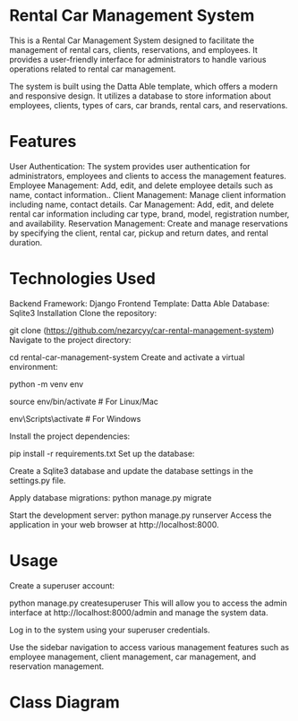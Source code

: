 # Rental Car Management System
This is a Rental Car Management System designed to facilitate the management of rental cars, clients, reservations, and employees. It provides a user-friendly interface for administrators to handle various operations related to rental car management.

The system is built using the Datta Able template, which offers a modern and responsive design. It utilizes a database to store information about employees, clients, types of cars, car brands, rental cars, and reservations.

# Features
User Authentication: The system provides user authentication for administrators, employees and clients to access the management features.
Employee Management: Add, edit, and delete employee details such as name, contact information..
Client Management: Manage client information including name, contact details.
Car Management: Add, edit, and delete rental car information including car type, brand, model, registration number, and availability.
Reservation Management: Create and manage reservations by specifying the client, rental car, pickup and return dates, and rental duration.
# Technologies Used
Backend Framework: Django
Frontend Template: Datta Able
Database: Sqlite3
Installation
Clone the repository:

git clone (https://github.com/nezarcyy/car-rental-management-system)
Navigate to the project directory:

cd rental-car-management-system
Create and activate a virtual environment:

python -m venv env

source env/bin/activate  # For Linux/Mac

env\Scripts\activate  # For Windows

Install the project dependencies:

pip install -r requirements.txt
Set up the database:

Create a Sqlite3 database and update the database settings in the settings.py file.

Apply database migrations:
python manage.py migrate

Start the development server:
python manage.py runserver
Access the application in your web browser at http://localhost:8000.

# Usage
Create a superuser account:

python manage.py createsuperuser
This will allow you to access the admin interface at http://localhost:8000/admin and manage the system data.

Log in to the system using your superuser credentials.

Use the sidebar navigation to access various management features such as employee management, client management, car management, and reservation management.

# Class Diagram

